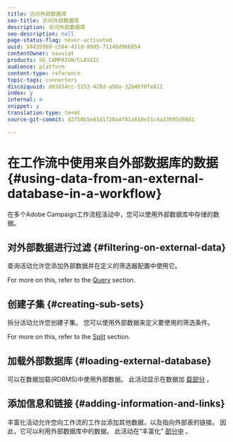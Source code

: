 ```yaml
---
title: 访问外部数据库
seo-title: 访问外部数据库
description: 访问外部数据库
seo-description: null
page-status-flag: never-activated
uuid: b84359b9-c584-431d-80d5-71146d9b6854
contentOwner: sauviat
products: SG_CAMPAIGN/CLASSIC
audience: platform
content-type: reference
topic-tags: connectors
discoiquuid: dd3d14cc-5153-428d-a98a-32b46f0fe811
index: y
internal: n
snippet: y
translation-type: tm+mt
source-git-commit: d2758b5e81d1720a4f01a610e51c4a33995d88d1

---
```



# 在工作流中使用来自外部数据库的数据 {#using-data-from-an-external-database-in-a-workflow}

在多个Adobe Campaign工作流程活动中，您可以使用外部数据库中存储的数据。

## 对外部数据进行过滤 {#filtering-on-external-data}

查询活动允许您添加外部数据并在定义的筛选器配置中使用它。

For more on this, refer to the [Query](../../workflow/using/targeting-data.md#selecting-data) section.

## 创建子集 {#creating-sub-sets}

拆分活动允许您创建子集。 您可以使用外部数据来定义要使用的筛选条件。

For more on this, refer to the [Split](../../workflow/using/split.md) section.

## 加载外部数据库 {#loading-external-database}

可以在数据加载(RDBMS)中使用外部数据。 此活动显示在数据加 [载部分](../../workflow/using/data-loading--rdbms-.md) 。

## 添加信息和链接 {#adding-information-and-links}

丰富化活动允许您向工作流的工作台添加其他数据，以及指向外部表的链接。 因此，它可以利用外部数据库中的数据。 此活动在“丰富化” [部分中](../../workflow/using/enrichment.md) 。
